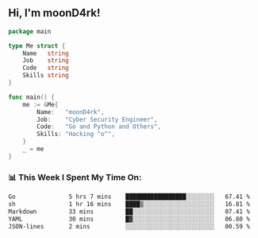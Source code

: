 <h2> Hi, I'm moonD4rk!</h2>

```go
package main

type Me struct {
	Name   string
	Job    string
	Code   string
	Skills string
}

func main() {
	me := &Me{
		Name:   "moonD4rk",
		Job:    "Cyber Security Engineer",
		Code:   "Go and Python and Others",
		Skills: "Hacking ^o^",
	}
	_ = me
}
```

<h3>📊 This Week I Spent My Time On:</h3>
<!-- <img align='right' src="https://github-readme-stats.vercel.app/api?username=moond4rk&show_icons=true&theme=radical", width="300" height="150"> -->

<!--START_SECTION:waka-->

```txt
Go               5 hrs 7 mins    █████████████████░░░░░░░░   67.41 %
sh               1 hr 16 mins    ████▒░░░░░░░░░░░░░░░░░░░░   16.81 %
Markdown         33 mins         ██░░░░░░░░░░░░░░░░░░░░░░░   07.41 %
YAML             30 mins         █▓░░░░░░░░░░░░░░░░░░░░░░░   06.80 %
JSON-lines       2 mins          ░░░░░░░░░░░░░░░░░░░░░░░░░   00.59 %
```

<!--END_SECTION:waka-->

